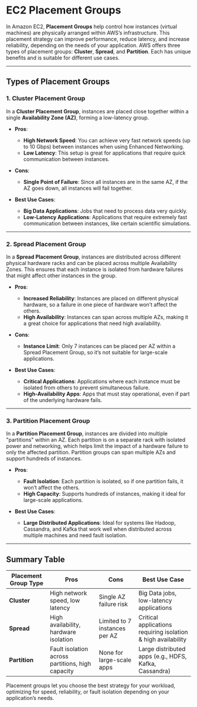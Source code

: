 # EC2 Placement Groups

In Amazon EC2, **Placement Groups** help control how instances (virtual machines) are physically arranged within AWS’s infrastructure. This placement strategy can improve performance, reduce latency, and increase reliability, depending on the needs of your application. AWS offers three types of placement groups: **Cluster**, **Spread**, and **Partition**. Each has unique benefits and is suitable for different use cases.

---

## Types of Placement Groups

### 1. **Cluster Placement Group**

In a **Cluster Placement Group**, instances are placed close together within a single **Availability Zone (AZ)**, forming a low-latency group.

- **Pros**:
  - **High Network Speed**: You can achieve very fast network speeds (up to 10 Gbps) between instances when using Enhanced Networking.
  - **Low Latency**: This setup is great for applications that require quick communication between instances.

- **Cons**:
  - **Single Point of Failure**: Since all instances are in the same AZ, if the AZ goes down, all instances will fail together.

- **Best Use Cases**:
  - **Big Data Applications**: Jobs that need to process data very quickly.
  - **Low-Latency Applications**: Applications that require extremely fast communication between instances, like certain scientific simulations.

---

### 2. **Spread Placement Group**

In a **Spread Placement Group**, instances are distributed across different physical hardware racks and can be placed across multiple Availability Zones. This ensures that each instance is isolated from hardware failures that might affect other instances in the group.

- **Pros**:
  - **Increased Reliability**: Instances are placed on different physical hardware, so a failure in one piece of hardware won’t affect the others.
  - **High Availability**: Instances can span across multiple AZs, making it a great choice for applications that need high availability.

- **Cons**:
  - **Instance Limit**: Only 7 instances can be placed per AZ within a Spread Placement Group, so it’s not suitable for large-scale applications.

- **Best Use Cases**:
  - **Critical Applications**: Applications where each instance must be isolated from others to prevent simultaneous failure.
  - **High-Availability Apps**: Apps that must stay operational, even if part of the underlying hardware fails.

---

### 3. **Partition Placement Group**

In a **Partition Placement Group**, instances are divided into multiple "partitions" within an AZ. Each partition is on a separate rack with isolated power and networking, which helps limit the impact of a hardware failure to only the affected partition. Partition groups can span multiple AZs and support hundreds of instances.

- **Pros**:
  - **Fault Isolation**: Each partition is isolated, so if one partition fails, it won’t affect the others.
  - **High Capacity**: Supports hundreds of instances, making it ideal for large-scale applications.

- **Best Use Cases**:
  - **Large Distributed Applications**: Ideal for systems like Hadoop, Cassandra, and Kafka that work well when distributed across multiple machines and need fault isolation.

---

## Summary Table

| Placement Group Type | Pros                              | Cons                    | Best Use Case                                           |
|----------------------|-----------------------------------|-------------------------|---------------------------------------------------------|
| **Cluster**          | High network speed, low latency   | Single AZ failure risk  | Big Data jobs, low-latency applications                 |
| **Spread**           | High availability, hardware isolation | Limited to 7 instances per AZ | Critical applications requiring isolation & high availability |
| **Partition**        | Fault isolation across partitions, high capacity | None for large-scale apps | Large distributed apps (e.g., HDFS, Kafka, Cassandra)   |

Placement groups let you choose the best strategy for your workload, optimizing for speed, reliability, or fault isolation depending on your application’s needs.

